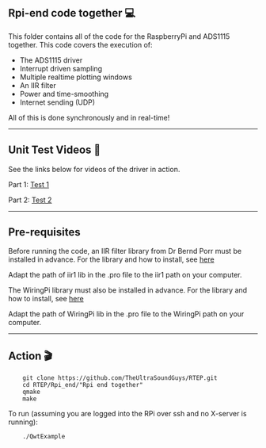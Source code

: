 ## Rpi-end code together :computer:
This folder contains all of the code for the RaspberryPi and ADS1115 together. This code covers the execution of:
* The ADS1115 driver
* Interrupt driven sampling
* Multiple realtime plotting windows
* An IIR filter 
* Power and time-smoothing
* Internet sending (UDP)

All of this is done synchronously and in real-time! 

---

## Unit Test Videos :movie_camera:
See the links below for videos of the driver in action.

Part 1: [Test 1](https://www.youtube.com/watch?v=j-3AxjxNN2I)

Part 2: [Test 2](https://www.youtube.com/watch?v=jThJus-PdIQ)

---

## Pre-requisites 

Before running the code, an IIR filter library from Dr Bernd Porr must be installed in advance. For the library and how to install, see [here](https://github.com/berndporr/iir1)

Adapt the path of iir1 lib in the .pro file to the iir1 path on your computer.

The WiringPi library must also be installed in advance. For the library and how to install, see [here](http://wiringpi.com/download-and-install/)

Adapt the path of WiringPi lib in the .pro file to the WiringPi path on your computer.

---

## Action :clapper:


```
    git clone https://github.com/TheUltraSoundGuys/RTEP.git
    cd RTEP/Rpi_end/"Rpi end together"
    qmake
    make
```

To run (assuming you are logged into the RPi over ssh and no X-server is running):

```
    ./QwtExample
```


